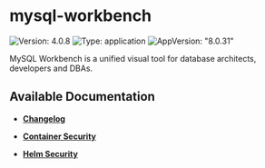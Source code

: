 # mysql-workbench

![Version: 4.0.8](https://img.shields.io/badge/Version-4.0.8-informational?style=flat-square) ![Type: application](https://img.shields.io/badge/Type-application-informational?style=flat-square) ![AppVersion: "8.0.31"](https://img.shields.io/badge/AppVersion-"8.0.31"-informational?style=flat-square)

MySQL Workbench is a unified visual tool for database architects, developers and DBAs.

## Available Documentation

- [**Changelog**](CHANGELOG)

- [**Container Security**](container-security)

- [**Helm Security**](helm-security)

